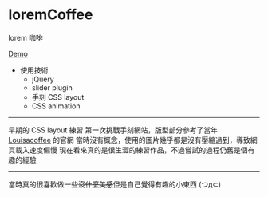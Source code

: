 # loremCoffee

lorem 咖啡

[Demo](https://ryin0424.github.io/loremCoffee_CSS/)

- 使用技術
  - jQuery
  - slider plugin
  - 手刻 CSS layout
  - CSS animation

--- 

早期的 CSS layout 練習
第一次挑戰手刻網站，版型部分參考了當年 [Louisacoffee](https://www.louisacoffee.co/) 的官網
當時沒有概念，使用的圖片幾乎都是沒有壓縮過到，導致網頁載入速度偏慢
現在看來真的是很生澀的練習作品，不過嘗試的過程仍舊是個有趣的經驗

---

當時真的很喜歡做一些~~沒什麼美感~~但是自己覺得有趣的小東西 (つд⊂)

